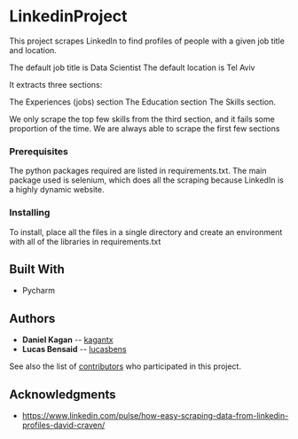 # LinkedinProject

This project scrapes LinkedIn to find profiles of people with a given job title and location.

The default job title is Data Scientist
The default location is Tel Aviv

It extracts three sections:

The Experiences (jobs) section
The Education section
The Skills section.

We only scrape the top few skills from the third section, and it fails some proportion of the time.
We are always able to scrape the first few sections




### Prerequisites

The python packages required are listed in requirements.txt. The main package
used is selenium, which does all the scraping because LinkedIn is a highly dynamic website.

### Installing

To install, place all the files in a single directory and create an environment with all of the 
libraries in requirements.txt



## Built With

* Pycharm

## Authors

* **Daniel Kagan** -- [kagantx](https://github.com/kagantx)
* **Lucas Bensaid** -- [lucasbens](https://github.com/lucasbens)

See also the list of [contributors](https://github.com/kagantx/contributors) who participated in this project.


## Acknowledgments

* https://www.linkedin.com/pulse/how-easy-scraping-data-from-linkedin-profiles-david-craven/

